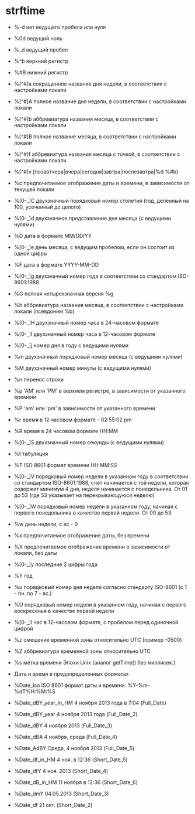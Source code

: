strftime
========

* %-d           нет ведущего пробела или нуля
* %0d           ведущий ноль
* %_d           ведущий пробел

* %^b           верхний регистр
* %#B           нижний регистр

* %[^#]a        сокращенное название дня недели, в соответствии с настройками локали
* %[^#]A        полное название дня недели, в соответствии с настройками локали
* %[^#]b        аббревиатура названия месяца, в соответствии с настройками локали
* %[^#]B        полное название месяца, в соответствии с настройками локали
* %[^#]f        аббревиатура названия месяца с точкой, в соответствии с настройками локали
* %[^#]v        [позавтчера|вчера|сегодня|завтра|послезавтра|%d %#b)
* %c            предпочитаемое отображение даты и времени, в зависимости от текущей локали
* %[0-_]C       двухзначный порядковый номер столетия (год, деленный на 100, усеченный до целого)
* %[0-_]d       двухзначное представление дня месяца (с ведущими нулями)
* %D            дата в формате MM/DD/YY
* %[0-_]e       день месяца, с ведущим пробелом, если он состоит из одной цифры
* %F            дата в формате YYYY-MM-DD
* %[0-_]g       двухзначный номер года в соответствии со стандартом ISO-8601:1988
* %G            полная четырехзначная версия %g
* %h            аббревиатура названия месяца, в соответствии с настройками локали (псевдоним %b)
* %[0-_]H       двухзначный номер часа в 24-часовом формате
* %[0-_]I       двухзначный номер часа в 12-часовом формате
* %[0-_]j       номер дня в году с ведущими нулями
* %m            двухзначный порядковый номер месяца (с ведущими нулями)
* %M            двухзначный номер минуты (с ведущими нулями)
* %n            перенос строки
* %p            'AM' или 'PM' в верхнем регистре, в зависимости от указанного времени
* %P            'am' или 'pm' в зависимости от указанного времени
* %r            время в 12 часовом формате - 02:55:02 pm
* %R            время в 24 часовом формате HH:MM
* %[0-_]S       двухзначный номер секунды (с ведущими нулями)
* %t            табуляция
* %T            ISO 8601 формат времени HH:MM:SS
* %[0-_]V       порядковый номер недели в указанном году в соответствии со стандартом ISO-8601:1988,
                счет начинается с той недели, которая содержит минимум 4 дня, неделя начинается с понедельника.
                От 01 до 53 (где 53 указывает на перекрывающуюся неделю)
* %[0-_]W       порядковый номер недели в указанном году, начиная с первого понедельника в качестве первой недели.
                От 00 до 53
* %w            день недели, с вс - 0
* %x            предпочитаемое отображение даты, без времени
* %X            предпочитаемое отображение времени в зависимости от локали, без даты
* %[0-_]y       последние 2 цифры года
* %Y            год
* %u            порядковый номер дня недели согласно стандарту ISO-8601 (с 1 - пн. по 7 - вс.)
* %U            порядковый номер недели в указанном году, начиная с первого воскресенья в качестве первой недели
* %[0-_]l       час в 12-часовом формате, с пробелом перед одиночной цифрой
* %z            смещение временной зоны относительно UTC (пример -0500)
* %Z            аббревиатура временной зоны относительно UTC
* %s            метка времени Эпохи Unix (аналог getTime() без миллисек.)

* Дата и время в предопределенных форматах
* %Date_iso                ISO 8601 формат даты и времени: %Y-%m-%dT%H:%M:%S
* %Date_dBY_year_in_HM     4 ноября 2013 года в 7:04 (Full_Date)
* %Date_dBY_year           4 ноября 2013 года (Full_Date_2)
* %Date_dBY                4 ноября 2013 (Full_Date_3)
* %Date_dBA                4 ноября, среда (Full_Date_4)
* %Date_AdBY               Среда, 4 ноября 2013 (Full_Date_5)
* %Date_df_in_HM           4 ноя. в 12:36 (Short_Date_5)
* %Date_dfY                4 ноя. 2013 (Short_Date_4)
* %Date_dB_in_HM           11 ноября в 12:36 (Short_Date_6)
* %Date_dmY                04.05.2013 (Short_Date_3)
* %Date_df                 21 окт. (Short_Date_2)

